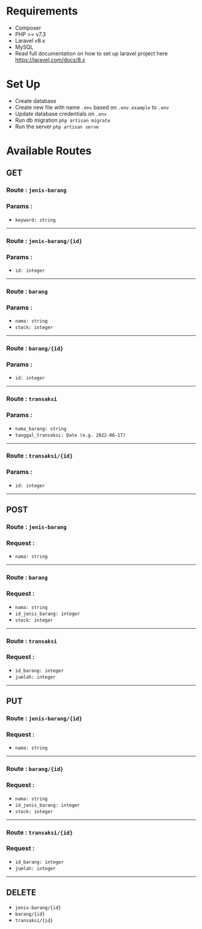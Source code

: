 # Requirements
- Composer
- PHP >= v7.3
- Laravel v8.x
- MySQL
- Read full documentation on how to set up laravel project here https://laravel.com/docs/8.x

# Set Up
- Create database
- Create new file with name `.env` based on `.env.example` to `.env`
- Update database credentials on `.env`
- Run db migration `php artisan migrate`
- Run the server `php artisan serve`

# Available Routes

## GET
### Route :  `jenis-barang`
### Params :
- `keyword: string`
------------------------------
### Route :  `jenis-barang/{id}`
### Params :
- `id: integer`
------------------------------
### Route :  `barang`
### Params :
- `nama: string`
- `stock: integer`
------------------------------
### Route :  `barang/{id}`
### Params :
- `id: integer`
------------------------------
### Route :  `transaksi`
### Params :
- `nama_barang: string`
- `tanggal_transaksi: Date (e.g. 2022-06-17)`
------------------------------
### Route :  `transaksi/{id}`
### Params :
- `id: integer`
------------------------------

## POST
### Route :  `jenis-barang`
### Request :
- `nama: string`
------------------------------
### Route : `barang`
### Request :
- `nama: string`
- `id_jenis_barang: integer`
- `stock: integer`
------------------------------
### Route : `transaksi`
### Request :
- `id_barang: integer`
- `jumlah: integer`
------------------------------

## PUT
### Route :  `jenis-barang/{id}`
### Request :
- `nama: string`
------------------------------
### Route : `barang/{id}`
### Request :
- `nama: string`
- `id_jenis_barang: integer`
- `stock: integer`
------------------------------
### Route : `transaksi/{id}`
### Request :
- `id_barang: integer`
- `jumlah: integer`
------------------------------

## DELETE
- `jenis-barang/{id}`
- `barang/{id}`
- `transaksi/{id}`
